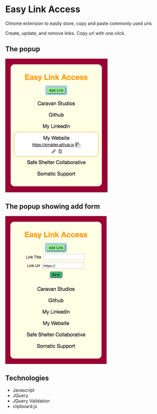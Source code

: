 # Easy Link Access
Chrome extension to easily store, copy and paste commonly used urls

Create, update, and remove links.  Copy url with one click.

## The popup

![Screenshot of extension](/imgs/easylink.png)

## The popup showing add form

![Screenshot of add form](/imgs/addeasylink.png)

## Technologies

  * Javascript
  * JQuery
  * JQuery Validation
  * clipboard.js
